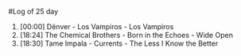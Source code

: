 #Log of 25 day

1. [00:00] Dënver - Los Vampiros - Los Vampiros
1. [18:24] The Chemical Brothers - Born in the Echoes - Wide Open
1. [18:30] Tame Impala - Currents - The Less I Know the Better
